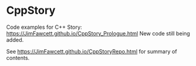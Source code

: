 # CppStory

Code examples for C++ Story: https://JimFawcett.github.io/CppStory_Prologue.html
New code still being added.

See https://JimFawcett.github.io/CppStoryRepo.html for summary of contents.


